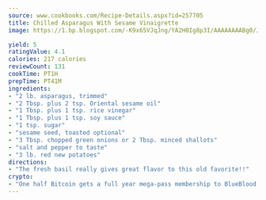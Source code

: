 ```yaml
---
source: www.cookbooks.com/Recipe-Details.aspx?id=257705
title: Chilled Asparagus With Sesame Vinaigrette
image: https://1.bp.blogspot.com/-K9x65VJqJng/YA2H0Ig8p3I/AAAAAAAABg0/JRKr7ZzesxofwlGw6YudXad_aQn9BD52QCLcBGAsYHQ/s299/2.png

yield: 5
ratingValue: 4.1
calories: 217 calories
reviewCount: 131
cookTime: PT1H
prepTime: PT41M
ingredients:
- "2 lb. asparagus, trimmed"
- "2 Tbsp. plus 2 tsp. Oriental sesame oil"
- "1 Tbsp. plus 1 tsp. rice vinegar"
- "1 Tbsp. plus 1 tsp. soy sauce"
- "1 tsp. sugar"
- "sesame seed, toasted optional"
- "3 Tbsp. chopped green onions or 2 Tbsp. minced shallots"
- "salt and pepper to taste"
- "3 lb. red new potatoes"
directions:
- "The fresh basil really gives great flavor to this old favorite!!"
crypto:
- "One half Bitcoin gets a full year mega-pass membership to BlueBlood."
---
```

